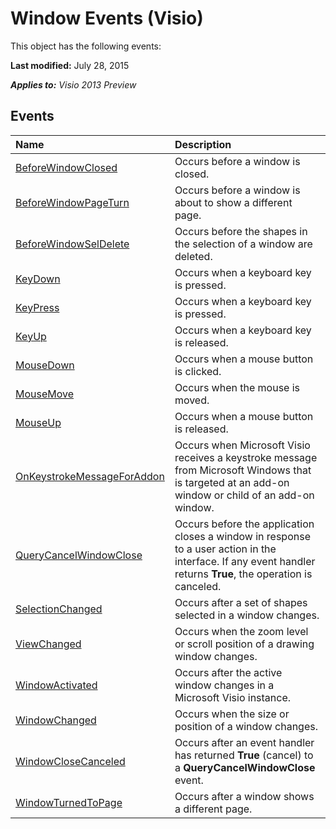 
# Window Events (Visio)
This object has the following events:

 **Last modified:** July 28, 2015

 _**Applies to:** Visio 2013 Preview_

## Events



|**Name**|**Description**|
|:-----|:-----|
| [BeforeWindowClosed](4543e237-6b2c-d02c-66df-9f90b0266e4b.md)|Occurs before a window is closed.|
| [BeforeWindowPageTurn](818dd4c6-49bd-37ee-c488-e8e0b33b3968.md)|Occurs before a window is about to show a different page.|
| [BeforeWindowSelDelete](450bd22a-ceef-dcf4-90c0-b7511c3506dc.md)|Occurs before the shapes in the selection of a window are deleted.|
| [KeyDown](70f7d929-5907-e125-1a7f-b68046c6b9dd.md)|Occurs when a keyboard key is pressed.|
| [KeyPress](8e1aa642-0706-4bdd-1401-d08c190e27e5.md)|Occurs when a keyboard key is pressed.|
| [KeyUp](b0301a71-774b-f256-93eb-d5a3ff523def.md)|Occurs when a keyboard key is released.|
| [MouseDown](9bffeab4-9df5-a100-2b30-00ea445e6650.md)|Occurs when a mouse button is clicked.|
| [MouseMove](97f6aece-2d09-b0cc-3197-c16b7cc976a7.md)|Occurs when the mouse is moved.|
| [MouseUp](cb341aa4-9295-4460-53d7-8770e1534707.md)|Occurs when a mouse button is released.|
| [OnKeystrokeMessageForAddon](88f72b93-6ec3-2fd1-cc78-c18f82f1b13d.md)|Occurs when Microsoft Visio receives a keystroke message from Microsoft Windows that is targeted at an add-on window or child of an add-on window.|
| [QueryCancelWindowClose](42b2533a-7958-affc-c722-8b15a396908f.md)|Occurs before the application closes a window in response to a user action in the interface. If any event handler returns  **True**, the operation is canceled.|
| [SelectionChanged](52f5dc68-51d8-7ee0-a31e-ba7525d9c470.md)|Occurs after a set of shapes selected in a window changes.|
| [ViewChanged](a65a8e2c-23d5-c582-cd42-4d6f4801d541.md)|Occurs when the zoom level or scroll position of a drawing window changes.|
| [WindowActivated](8fc9f6fc-e391-c3f5-ff73-c58acc738bd1.md)|Occurs after the active window changes in a Microsoft Visio instance.|
| [WindowChanged](ee7e4871-26ca-ea4e-1c7b-2e597d92e143.md)|Occurs when the size or position of a window changes.|
| [WindowCloseCanceled](bef37fff-5c47-9a61-4b84-ee87912d6478.md)|Occurs after an event handler has returned  **True** (cancel) to a **QueryCancelWindowClose** event.|
| [WindowTurnedToPage](f1f92687-41b3-fc58-d862-93d4343c5808.md)|Occurs after a window shows a different page.|
